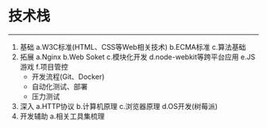 # 技术栈
---
1. 基础
  a.W3C标准(HTML、CSS等Web相关技术)
  b.ECMA标准
  c.算法基础
2. 拓展
  a.Nginx
  b.Web Soket
  c.模块化开发
  d.node-webkit等跨平台应用
  e.JS游戏
  f.项目管控
    - 开发流程(Git、Docker)
    - 自动化测试、部署
    - 压力测试
3. 深入
  a.HTTP协议
  b.计算机原理
  c.浏览器原理
  d.OS开发(树莓派)
4. 开发辅助
  a.相关工具集梳理